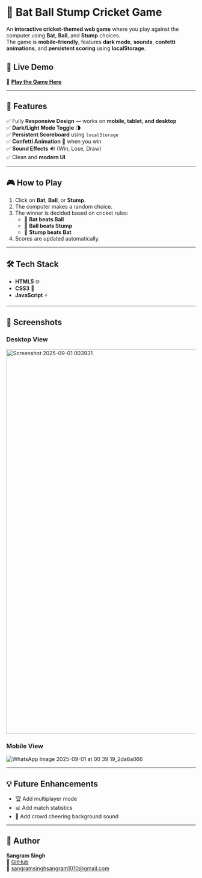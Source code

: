 # 🏏 Bat Ball Stump Cricket Game

An **interactive cricket-themed web game** where you play against the computer using **Bat**, **Ball**, and **Stump** choices.  
The game is **mobile-friendly**, features **dark mode**, **sounds**, **confetti animations**, and **persistent scoring** using **localStorage**.

## 🚀 Live Demo
🔗 [**Play the Game Here**](https://sangram10817.github.io/Bat-Ball-Stump-Game/)

---

## 📌 Features

✅ Fully **Responsive Design** — works on **mobile, tablet, and desktop**  
✅ **Dark/Light Mode Toggle** 🌗  
✅ **Persistent Scoreboard** using `localStorage`  
✅ **Confetti Animation** 🎉 when you win  
✅ **Sound Effects** 🔊 (Win, Lose, Draw)  
✅ Clean and **modern UI**

---

## 🎮 How to Play
1. Click on **Bat**, **Ball**, or **Stump**.
2. The computer makes a random choice.
3. The winner is decided based on cricket rules:
   - 🏏 **Bat beats Ball**
   - 🏏 **Ball beats Stump**
   - 🏏 **Stump beats Bat**
4. Scores are updated automatically.

---

## 🛠️ Tech Stack
- **HTML5** 🌐  
- **CSS3** 🎨  
- **JavaScript** ⚡

---

## 📱 Screenshots

### **Desktop View**
<img width="1919" height="1020" alt="Screenshot 2025-09-01 003931" src="https://github.com/user-attachments/assets/16265c6c-e70a-4974-97df-1676a82c71b6" />


### **Mobile View**
![WhatsApp Image 2025-09-01 at 00 39 19_2da6a066](https://github.com/user-attachments/assets/7a06b278-c73f-4034-b146-2d10160c5bcb)

---

## 💡 Future Enhancements
- 🏆 Add multiplayer mode  
- 📊 Add match statistics  
- 🎵 Add crowd cheering background sound

---

## 📌 Author
**Sangram Singh**  
🔗 [GitHub](https://github.com/Sangram10817)  
📧 sangramsinghsangram1010@gmail.com
